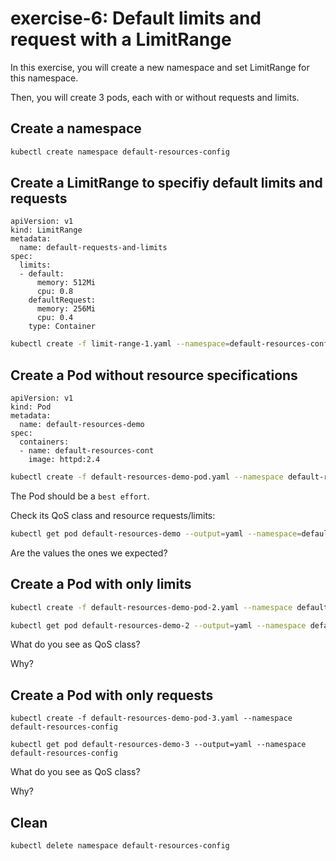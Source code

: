 # exercise-6: Default limits and request with a LimitRange

In this exercise, you will create a new namespace and set LimitRange for this namespace.

Then, you will create 3 pods, each with or without requests and limits.

## Create a namespace

```sh
kubectl create namespace default-resources-config
```

## Create a LimitRange to specifiy default limits and requests

```
apiVersion: v1
kind: LimitRange
metadata:
  name: default-requests-and-limits
spec:
  limits:
  - default:
      memory: 512Mi
      cpu: 0.8
    defaultRequest:
      memory: 256Mi
      cpu: 0.4
    type: Container
```

```sh
kubectl create -f limit-range-1.yaml --namespace=default-resources-config
```

## Create a Pod without resource specifications

```
apiVersion: v1
kind: Pod
metadata:
  name: default-resources-demo
spec:
  containers:
  - name: default-resources-cont
    image: httpd:2.4
```

```sh
kubectl create -f default-resources-demo-pod.yaml --namespace default-resources-config
```

The Pod should be a `best effort`.

Check its QoS class and resource requests/limits:
```sh
kubectl get pod default-resources-demo --output=yaml --namespace=default-resources-config
```

Are the values the ones we expected?

## Create a Pod with only limits

```sh
kubectl create -f default-resources-demo-pod-2.yaml --namespace default-resources-config
```

```sh
kubectl get pod default-resources-demo-2 --output=yaml --namespace default-resources-config
```

What do you see as QoS class?

Why?

## Create a Pod with only requests

```
kubectl create -f default-resources-demo-pod-3.yaml --namespace default-resources-config
```

```
kubectl get pod default-resources-demo-3 --output=yaml --namespace default-resources-config
```

What do you see as QoS class?

Why?

## Clean
```
kubectl delete namespace default-resources-config
```



 
